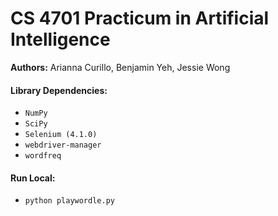 # CS 4701 Practicum in Artificial Intelligence 

**Authors:** Arianna Curillo, Benjamin Yeh, Jessie Wong

#### Library Dependencies:
* `NumPy`
* `SciPy`
* `Selenium (4.1.0)`
* `webdriver-manager`
* `wordfreq`

#### Run Local:
* `python playwordle.py`
